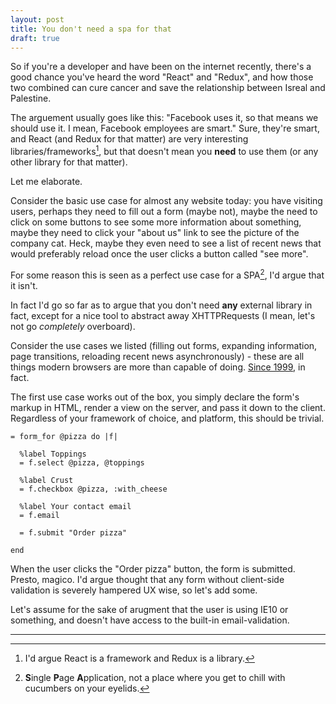 ```yaml
---
layout: post
title: You don't need a spa for that
draft: true
---
```


So if you're a developer and have been on the internet recently,
there's a good chance you've heard the word "React" and "Redux",
and how those two combined can cure cancer and save the
relationship between Isreal and Palestine. 

The arguement usually goes like this: "Facebook uses it, so that
means we should use it. I mean, Facebook employees are smart." 
Sure, they're smart, and React (and Redux for that matter) are
very interesting libraries/frameworks[^1], but that doesn't mean
you **need** to use them (or any other library for that 
matter).

Let me elaborate.

Consider the basic use case for almost any website today: you
have visiting users, perhaps they need to fill out a form (maybe
not), maybe the need to click on some buttons to see some more
information about something, maybe they need to click your 
"about us" link to see the picture of the company cat. Heck,
maybe they even need to see a list of recent news that would
preferably reload once the user clicks a button called "see
more". 

For some reason this is seen as a perfect use case for 
a SPA[^2], I'd argue that it isn't. 

In fact I'd go so far as to argue that you don't need **any** 
external library in fact, except for a nice tool to abstract away 
XHTTPRequests (I mean, let's not go *completely* overboard).

Consider the use cases we listed (filling out forms, expanding
information, page transitions, reloading recent news 
asynchronously) - these are all things modern browsers are more
than capable of doing. [Since 1999](), in fact.

The first use case works out of the box, you simply declare the
form's markup in HTML, render a view on the server, and pass it
down to the client. Regardless of your framework of choice,
and platform, this should be trivial.

```
= form_for @pizza do |f|

  %label Toppings
  = f.select @pizza, @toppings

  %label Crust
  = f.checkbox @pizza, :with_cheese

  %label Your contact email
  = f.email

  = f.submit "Order pizza"

end
```

When the user clicks the "Order pizza" button, the form is
submitted. Presto, magico. I'd argue thought that any form 
without client-side validation is severely hampered UX wise,
so let's add some.

Let's assume for the sake of arugment that the user is
using IE10 or something, and doesn't have access to the built-in
email-validation.

---
[^1]: I'd argue React is a framework and Redux is a library.
[^2]: **S**ingle **P**age **A**pplication, not a place where you
      get to chill with cucumbers on your eyelids. 
